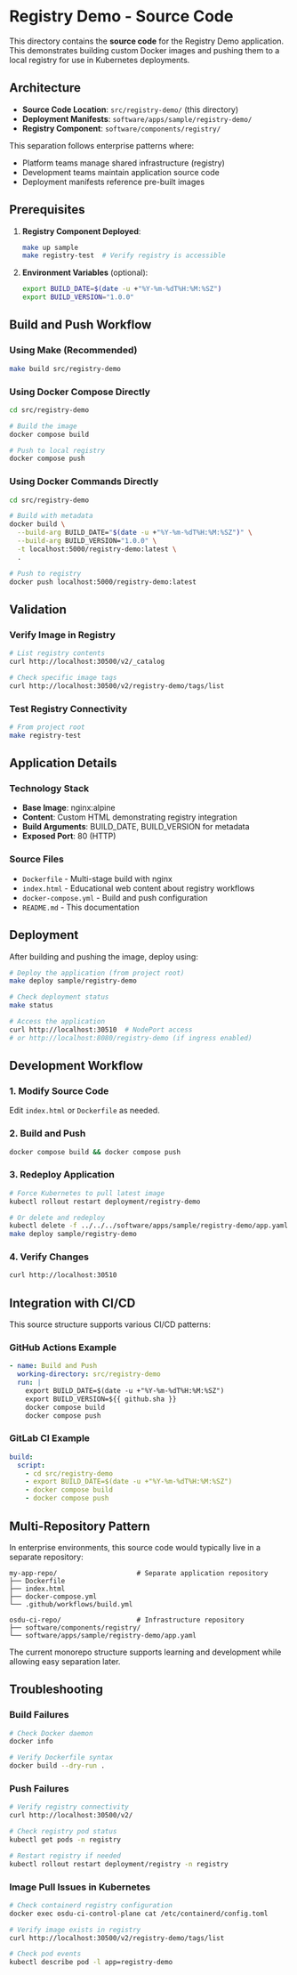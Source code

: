 # Registry Demo - Source Code

This directory contains the **source code** for the Registry Demo application. This demonstrates building custom Docker images and pushing them to a local registry for use in Kubernetes deployments.

## Architecture

- **Source Code Location**: `src/registry-demo/` (this directory)
- **Deployment Manifests**: `software/apps/sample/registry-demo/`
- **Registry Component**: `software/components/registry/`

This separation follows enterprise patterns where:
- Platform teams manage shared infrastructure (registry)
- Development teams maintain application source code
- Deployment manifests reference pre-built images

## Prerequisites

1. **Registry Component Deployed**:
   ```bash
   make up sample
   make registry-test  # Verify registry is accessible
   ```

2. **Environment Variables** (optional):
   ```bash
   export BUILD_DATE=$(date -u +"%Y-%m-%dT%H:%M:%SZ")
   export BUILD_VERSION="1.0.0"
   ```

## Build and Push Workflow

### Using Make (Recommended)
```bash
make build src/registry-demo
```

### Using Docker Compose Directly
```bash
cd src/registry-demo

# Build the image
docker compose build

# Push to local registry
docker compose push
```

### Using Docker Commands Directly
```bash
cd src/registry-demo

# Build with metadata
docker build \
  --build-arg BUILD_DATE="$(date -u +"%Y-%m-%dT%H:%M:%SZ")" \
  --build-arg BUILD_VERSION="1.0.0" \
  -t localhost:5000/registry-demo:latest \
  .

# Push to registry
docker push localhost:5000/registry-demo:latest
```

## Validation

### Verify Image in Registry
```bash
# List registry contents
curl http://localhost:30500/v2/_catalog

# Check specific image tags
curl http://localhost:30500/v2/registry-demo/tags/list
```

### Test Registry Connectivity
```bash
# From project root
make registry-test
```

## Application Details

### Technology Stack
- **Base Image**: nginx:alpine
- **Content**: Custom HTML demonstrating registry integration
- **Build Arguments**: BUILD_DATE, BUILD_VERSION for metadata
- **Exposed Port**: 80 (HTTP)

### Source Files
- `Dockerfile` - Multi-stage build with nginx
- `index.html` - Educational web content about registry workflows
- `docker-compose.yml` - Build and push configuration
- `README.md` - This documentation

## Deployment

After building and pushing the image, deploy using:

```bash
# Deploy the application (from project root)
make deploy sample/registry-demo

# Check deployment status
make status

# Access the application
curl http://localhost:30510  # NodePort access
# or http://localhost:8080/registry-demo (if ingress enabled)
```

## Development Workflow

### 1. Modify Source Code
Edit `index.html` or `Dockerfile` as needed.

### 2. Build and Push
```bash
docker compose build && docker compose push
```

### 3. Redeploy Application
```bash
# Force Kubernetes to pull latest image
kubectl rollout restart deployment/registry-demo

# Or delete and redeploy
kubectl delete -f ../../../software/apps/sample/registry-demo/app.yaml
make deploy sample/registry-demo
```

### 4. Verify Changes
```bash
curl http://localhost:30510
```

## Integration with CI/CD

This source structure supports various CI/CD patterns:

### GitHub Actions Example
```yaml
- name: Build and Push
  working-directory: src/registry-demo
  run: |
    export BUILD_DATE=$(date -u +"%Y-%m-%dT%H:%M:%SZ")
    export BUILD_VERSION=${{ github.sha }}
    docker compose build
    docker compose push
```

### GitLab CI Example
```yaml
build:
  script:
    - cd src/registry-demo
    - export BUILD_DATE=$(date -u +"%Y-%m-%dT%H:%M:%SZ")
    - docker compose build
    - docker compose push
```

## Multi-Repository Pattern

In enterprise environments, this source code would typically live in a separate repository:

```
my-app-repo/                    # Separate application repository
├── Dockerfile
├── index.html
├── docker-compose.yml
└── .github/workflows/build.yml

osdu-ci-repo/                   # Infrastructure repository
├── software/components/registry/
└── software/apps/sample/registry-demo/app.yaml
```

The current monorepo structure supports learning and development while allowing easy separation later.

## Troubleshooting

### Build Failures
```bash
# Check Docker daemon
docker info

# Verify Dockerfile syntax
docker build --dry-run .
```

### Push Failures
```bash
# Verify registry connectivity
curl http://localhost:30500/v2/

# Check registry pod status
kubectl get pods -n registry

# Restart registry if needed
kubectl rollout restart deployment/registry -n registry
```

### Image Pull Issues in Kubernetes
```bash
# Check containerd registry configuration
docker exec osdu-ci-control-plane cat /etc/containerd/config.toml

# Verify image exists in registry
curl http://localhost:30500/v2/registry-demo/tags/list

# Check pod events
kubectl describe pod -l app=registry-demo
```
